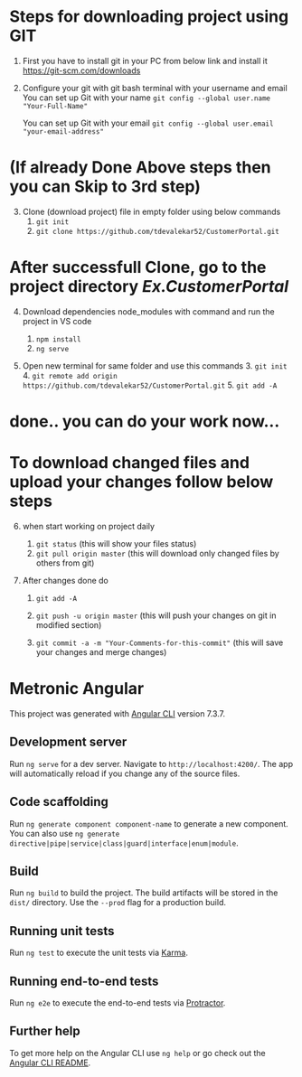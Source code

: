 # Steps for downloading project using GIT
1. First you have to install git in your PC from below link and install it 
	https://git-scm.com/downloads

2. Configure your git with git bash terminal with your username and email
	You can set up Git with your name
	`git config --global user.name "Your-Full-Name"`

	You can set up Git with your email
	`git config --global user.email "your-email-address"`

# (If already Done Above steps then you can Skip to 3rd step)	
	
3. Clone (download project) file in empty folder using below commands
	1. `git init`
	2. `git clone https://github.com/tdevalekar52/CustomerPortal.git`
	
	
# After successfull Clone, go to the project directory *Ex.CustomerPortal*

4. Download dependencies node_modules with command and run the project in VS code
	1. `npm install`
	2. `ng serve`
	
5. Open new terminal for same folder and use this commands
	3. `git init`
	4. `git remote add origin https://github.com/tdevalekar52/CustomerPortal.git`
	5. `git add -A`

# done.. you can do your work now...

# To download changed files and upload your changes follow below steps

6. when start working on project daily 
	1. `git status`
		(this will show your files status)
	2. `git pull origin master`
		(this will download only changed files by others from git)
		
7. After changes done do
	1. `git add -A`
	2. `git push -u origin master`
		(this will push your changes on git in modified section)
	
	3. `git commit -a -m "Your-Comments-for-this-commit"`
		(this will save your changes and merge changes)




# Metronic Angular

This project was generated with [Angular CLI](https://github.com/angular/angular-cli) version 7.3.7.

## Development server

Run `ng serve` for a dev server. Navigate to `http://localhost:4200/`. The app will automatically reload if you change any of the source files.

## Code scaffolding

Run `ng generate component component-name` to generate a new component. You can also use `ng generate directive|pipe|service|class|guard|interface|enum|module`.

## Build

Run `ng build` to build the project. The build artifacts will be stored in the `dist/` directory. Use the `--prod` flag for a production build.

## Running unit tests

Run `ng test` to execute the unit tests via [Karma](https://karma-runner.github.io).

## Running end-to-end tests

Run `ng e2e` to execute the end-to-end tests via [Protractor](http://www.protractortest.org/).

## Further help

To get more help on the Angular CLI use `ng help` or go check out the [Angular CLI README](https://github.com/angular/angular-cli/blob/master/README.md).
